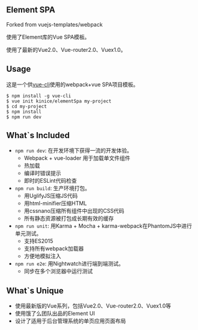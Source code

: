 ## Element SPA

Forked from vuejs-templates/webpack 

使用了Element库的Vue SPA模板。

使用了最新的Vue2.0、Vue-router2.0、Vuex1.0。

## Usage

这是一个供[vue-cli](https://github.com/vuejs/vue-cli)使用的webpack+vue SPA项目模板。

    $ npm install -g vue-cli
    $ vue init kinice/elementSpa my-project
    $ cd my-project
    $ npm install
    $ npm run dev
## What`s Included

* `npm run dev`: 在开发环境下获得一流的开发体验。
    * Webpack + vue-loader 用于加载单文件组件
    * 热加载
    * 编译时错误提示
    * 即时的ESLint代码检查
* `npm run build`: 生产环境打包。
    * 用UglifyJS压缩JS代码
    * 用html-minifier压缩HTML
    * 用cssnano压缩所有组件中出现的CSS代码
    * 所有静态资源被打包成长期有效的缓存
* `npm run unit`: 用Karma + Mocha + karma-webpack在PhantomJS中进行单元测试。
    * 支持ES2015
    * 支持所有webpack加载器
    * 方便地模拟注入
* `npm run e2e`: 用Nightwatch进行端到端测试。
    * 同步在多个浏览器中运行测试

## What`s Unique

* 使用最新版的Vue系列，包括Vue2.0、Vue-router2.0、Vuex1.0等
* 使用饿了么团队出品的Element UI
* 设计了适用于后台管理系统的单页应用页面布局

